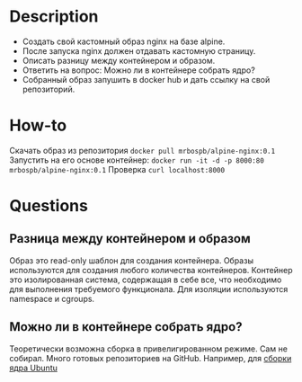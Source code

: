 # Description
* Создать свой кастомный образ nginx на базе alpine.
* После запуска nginx должен отдавать кастомную страницу.
* Описать разницу между контейнером и образом.
* Ответить на вопрос: Можно ли в контейнере собрать ядро?
* Собранный образ запушить в docker hub и дать ссылку на свой репозиторий.
# How-to
Скачать образ из репозитория
`docker pull mrbospb/alpine-nginx:0.1`
Запустить на его основе контейнер:
`docker run -it -d -p 8000:80 mrbospb/alpine-nginx:0.1`
Проверка
`curl localhost:8000`
# Questions
## Разница между контейнером и образом
Образ это read-only шаблон для создания контейнера. Образы используются для создания любого количества контейнеров.
Контейнер это изолированная система, содержащая в себе все, что необходимо для выполнения требуемого функционала. Для изоляции используются namespace и cgroups.
## Можно ли в контейнере собрать ядро?
Теоретически возможна сборка в привелигированном режиме. Сам не собирал. Много готовых репозиториев на GitHub. Например, для [сборки ядра Ubuntu](https://github.com/naftulikay/docker-ubuntu-kernel-build)


